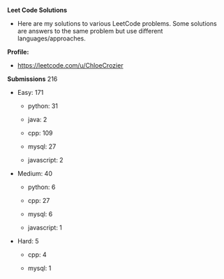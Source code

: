 **Leet Code Solutions**

- Here are my solutions to various LeetCode problems. Some solutions are answers to the same problem but use different languages/approaches.

**Profile:**

- https://leetcode.com/u/ChloeCrozier


**Submissions** 216
- Easy: 171

  -  python: 31

  -  java: 2

  -  cpp: 109

  -  mysql: 27

  -  javascript: 2


- Medium: 40

  -  python: 6

  -  cpp: 27

  -  mysql: 6

  -  javascript: 1


- Hard: 5

  -  cpp: 4

  -  mysql: 1